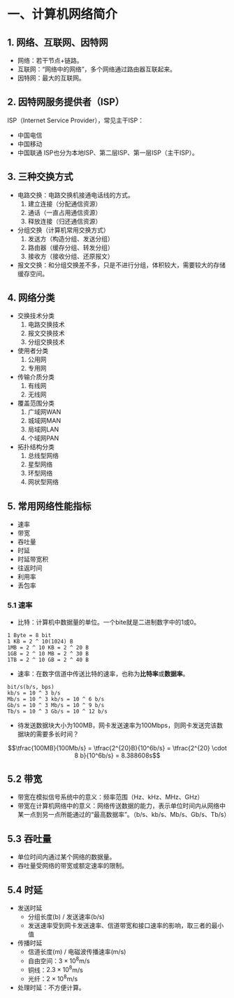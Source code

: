 # 一、计算机网络简介
## 1. 网络、互联网、因特网
- 网络：若干节点+链路。
- 互联网：“网络中的网络”，多个网络通过路由器互联起来。
- 因特网：最大的互联网。

## 2. 因特网服务提供者（ISP）
ISP（Internet Service Provider），常见主干ISP：
- 中国电信
- 中国移动
- 中国联通
ISP也分为本地ISP、第二层ISP、第一层ISP（主干ISP）。

## 3. 三种交换方式
- 电路交换：电路交换机接通电话线的方式。
  1. 建立连接（分配通信资源）
  2. 通话（一直占用通信资源）
  3. 释放连接（归还通信资源）
- 分组交换（计算机常用交换方式）
  1. 发送方（构造分组、发送分组）
  2. 路由器（缓存分组、转发分组）
  3. 接收方（接收分组、还原报文）
- 报文交换：和分组交换差不多，只是不进行分组，体积较大，需要较大的存储缓存空间。
 
## 4. 网络分类
- 交换技术分类
  1. 电路交换技术
  2. 报文交换技术
  3. 分组交换技术
- 使用者分类
  1. 公用网
  2. 专用网
- 传输介质分类
  1. 有线网
  2. 无线网
- 覆盖范围分类
  1. 广域网WAN
  2. 城域网MAN
  3. 局域网LAN
  4. 个域网PAN
- 拓扑结构分类
  1. 总线型网络
  2. 星型网络
  3. 环型网络
  4. 网状型网络

## 5. 常用网络性能指标
- 速率
- 带宽
- 吞吐量
- 时延
- 时延带宽积
- 往返时间
- 利用率
- 丢包率

### 5.1 速率
- 比特：计算机中数据量的单位。一个bite就是二进制数字中的1或0。
```
1 Byte = 8 bit
1 KB = 2 ^ 10(1024) B
1MB = 2 ^ 10 KB = 2 ^ 20 B
1GB = 2 ^ 10 MB = 2 ^ 30 B
1TB = 2 ^ 10 GB = 2 ^ 40 B
```
- 速率：在数字信道中传送比特的速率，也称为**比特率**或**数据率**。
```
bit/s(b/s, bps)
kb/s = 10 ^ 3 b/s
Mb/s = 10 ^ 3 kb/s = 10 ^ 6 b/s
Gb/s = 10 ^ 3 Mb/s = 10 ^ 9 b/s
Tb/s = 10 ^ 3 Gb/s = 10 ^ 12 b/s
```
- 待发送数据块大小为100MB，网卡发送速率为100Mbps，则网卡发送完该数据块的需要多长时间？

$$\tfrac{100MB}{100Mb/s} = \tfrac{2^{20}B}{10^6b/s} = \tfrac{2^{20} \cdot 8 b}{10^6b/s} = 8.388608s$$

## 5.2 带宽
- 带宽在模拟信号系统中的意义：频率范围（Hz、kHz、MHz、GHz）
- 带宽在计算机网络中的意义：网络传送数据的能力，表示单位时间内从网络中某一点到另一点所能通过的“最高数据率”。（b/s、kb/s、Mb/s、Gb/s、Tb/s）

## 5.3 吞吐量
- 单位时间内通过某个网络的数据量。
- 吞吐量受网络的带宽或额定速率的限制。

## 5.4 时延
- 发送时延
  - 分组长度(b) / 发送速率(b/s)
  - 发送速率受到网卡发送速率、信道带宽和接口速率的影响，取三者的最小值
- 传播时延
  - 信道长度(m) / 电磁波传播速率(m/s)
  - 自由空间：$3 \times 10^8$m/s
  - 铜线：$2.3 \times 10^8$m/s
  - 光纤：$2 \times 10^8$m/s
- 处理时延：不方便计算。